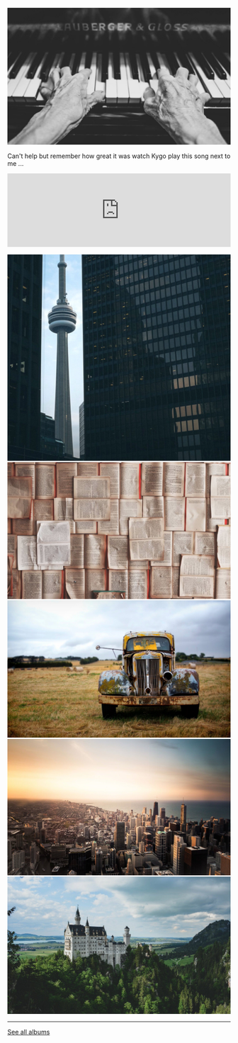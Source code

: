 
![](https://raw.githubusercontent.com/firepress-org/themes-content/master/112_readiness/images/album-two/pascal-trip_201.jpg)

Can't help but remember how great it was watch Kygo play this song next to me ...

<iframe width="100%" height="166" scrolling="no" frameborder="no" src="https://w.soundcloud.com/player/?url=https%3A//api.soundcloud.com/tracks/219961587&amp;color=ff5500&amp;auto_play=false&amp;hide_related=false&amp;show_comments=true&amp;show_user=true&amp;show_reposts=false"></iframe>

![](https://raw.githubusercontent.com/firepress-org/themes-content/master/112_readiness/images/album-two/pascal-trip_202.jpg)
![](https://raw.githubusercontent.com/firepress-org/themes-content/master/112_readiness/images/album-two/pascal-trip_203.jpg)
![](https://raw.githubusercontent.com/firepress-org/themes-content/master/112_readiness/images/album-two/pascal-trip_204.jpg)
![](https://raw.githubusercontent.com/firepress-org/themes-content/master/112_readiness/images/album-two/pascal-trip_205.jpg)
![](https://raw.githubusercontent.com/firepress-org/themes-content/master/112_readiness/images/album-two/pascal-trip_206.jpg)

---

<a href="/focusing-on-pictures/" class="button button-block button-primary button-rounded">See all albums</a><br>